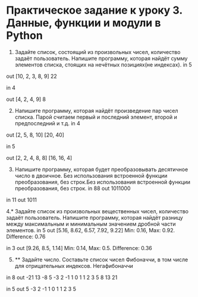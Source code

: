 # Практическое задание к уроку 3. Данные, функции и модули в Python


1. Задайте список, состоящий из произвольных чисел, количество задаёт пользователь.
Напишите программу, которая найдёт сумму элементов списка, стоящих на нечётных позициях(не индексах).
in
5

out
[10, 2, 3, 8, 9]
22

in
4

out
[4, 2, 4, 9]
8

2. Напишите программу, которая найдёт произведение пар чисел списка.
Парой считаем первый и последний элемент, второй и предпоследний и т.д.
in
4

out
[2, 5, 8, 10]
[20, 40]

in
5

out
[2, 2, 4, 8, 8]
[16, 16, 4]

3. Напишите программу, которая будет преобразовывать десятичное число в двоичное.
Без использования встроенной функции преобразования, без строк.Без использования встроенной функции преобразования, без строк.
in
88
out
1011000

in
11
out
1011

4.* Задайте список из произвольных вещественных чисел, количество задаёт пользователь.
Напишите программу, которая найдёт разницу между максимальным и минимальным значением дробной части элементов.
in
5
out
[5.16, 8.62, 6.57, 7.92, 9.22]
Min: 0.16, Max: 0.92. Difference: 0.76

in
3
out
[9.26, 8.5, 1.14]
Min: 0.14, Max: 0.5. Difference: 0.36

5. ** Задайте число. Составьте список чисел Фибоначчи, в том числе для отрицательных индексов.
Негафибоначчи

in
8
out
-21 13 -8 5 -3 2 -1 1 0 1 1 2 3 5 8 13 21

in
5
out
5 -3 2 -1 1 0 1 1 2 3 5
